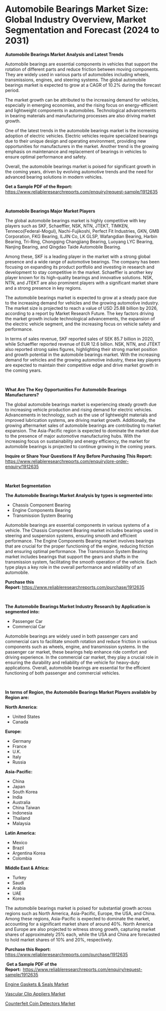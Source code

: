 <p><h1>Automobile Bearings Market Size: Global Industry Overview, Market Segmentation and Forecast (2024 to 2031)</h1></p><p><strong>Automobile Bearings Market Analysis and Latest Trends</strong></p>
<p><p>Automobile bearings are essential components in vehicles that support the rotation of different parts and reduce friction between moving components. They are widely used in various parts of automobiles including wheels, transmissions, engines, and steering systems. The global automobile bearings market is expected to grow at a CAGR of 10.2% during the forecast period. </p><p>The market growth can be attributed to the increasing demand for vehicles, especially in emerging economies, and the rising focus on energy-efficient and lightweight components in automobiles. Technological advancements in bearing materials and manufacturing processes are also driving market growth.</p><p>One of the latest trends in the automobile bearings market is the increasing adoption of electric vehicles. Electric vehicles require specialized bearings due to their unique design and operating environment, providing new opportunities for manufacturers in the market. Another trend is the growing emphasis on maintenance and replacement of bearings in vehicles to ensure optimal performance and safety.</p><p>Overall, the automobile bearings market is poised for significant growth in the coming years, driven by evolving automotive trends and the need for advanced bearing solutions in modern vehicles.</p></p>
<p><strong>Get a Sample PDF of the Report:&nbsp;</strong> <a href="https://www.reliableresearchreports.com/enquiry/request-sample/1912635">https://www.reliableresearchreports.com/enquiry/request-sample/1912635</a></p>
<p>&nbsp;</p>
<p><strong>Automobile Bearings Major Market Players</strong></p>
<p><p>The global automobile bearings market is highly competitive with key players such as SKF, Schaeffler, NSK, NTN, JTEKT, TIMKEN, Tenneco(Federal-Mogul), Nachi-Fujikoshi, Perfect Fit Industries, GKN, GMB Corporation, FKG Bearing, ILJIN Co, LK GLSP, Wafangdian Bearing, Harbin Bearing, Tri-Ring, Chongqing Changjiang Bearing, Luoyang LYC Bearing, Nanjing Bearing, and Qingdao Taide Automobile Bearing.</p><p>Among these, SKF is a leading player in the market with a strong global presence and a wide range of automotive bearings. The company has been focusing on expanding its product portfolio and investing in research and development to stay competitive in the market. Schaeffler is another key player known for its high-quality bearings and innovative solutions. NSK, NTN, and JTEKT are also prominent players with a significant market share and a strong presence in key regions.</p><p>The automobile bearings market is expected to grow at a steady pace due to the increasing demand for vehicles and the growing automotive industry. The market size is projected to reach a value of USD 25.88 billion by 2026, according to a report by Market Research Future. The key factors driving the market growth include technological advancements, the expansion of the electric vehicle segment, and the increasing focus on vehicle safety and performance.</p><p>In terms of sales revenue, SKF reported sales of SEK 85.7 billion in 2020, while Schaeffler reported revenue of EUR 12.6 billion. NSK, NTN, and JTEKT also reported strong sales figures, highlighting their strong market position and growth potential in the automobile bearings market. With the increasing demand for vehicles and the growing automotive industry, these key players are expected to maintain their competitive edge and drive market growth in the coming years.</p></p>
<p>&nbsp;</p>
<p><strong>What Are The Key Opportunities For Automobile Bearings Manufacturers?</strong></p>
<p><p>The global automobile bearings market is experiencing steady growth due to increasing vehicle production and rising demand for electric vehicles. Advancements in technology, such as the use of lightweight materials and improved lubrication systems, are driving market growth. Additionally, the growing aftermarket sales of automobile bearings are contributing to market expansion. The Asia-Pacific region is expected to dominate the market due to the presence of major automotive manufacturing hubs. With the increasing focus on sustainability and energy efficiency, the market for automobile bearings is projected to continue growing in the coming years.</p></p>
<p><strong>Inquire or Share Your Questions If Any Before Purchasing This Report:</strong> <a href="https://www.reliableresearchreports.com/enquiry/pre-order-enquiry/1912635">https://www.reliableresearchreports.com/enquiry/pre-order-enquiry/1912635</a></p>
<p>&nbsp;</p>
<p><strong>Market Segmentation</strong></p>
<p><strong>The Automobile Bearings Market Analysis by types is segmented into:</strong></p>
<p><ul><li>Chassis Component Bearing</li><li>Engine Components Bearing</li><li>Transmission System Bearing</li></ul></p>
<p><p>Automobile bearings are essential components in various systems of a vehicle. The Chassis Component Bearing market includes bearings used in steering and suspension systems, ensuring smooth and efficient performance. The Engine Components Bearing market involves bearings that are crucial for the proper functioning of the engine, reducing friction and ensuring optimal performance. The Transmission System Bearing market includes bearings that support the gears and shafts in the transmission system, facilitating the smooth operation of the vehicle. Each type plays a key role in the overall performance and reliability of an automobile.</p></p>
<p><strong>Purchase this Report:&nbsp;</strong><a href="https://www.reliableresearchreports.com/purchase/1912635">https://www.reliableresearchreports.com/purchase/1912635</a></p>
<p>&nbsp;</p>
<p><strong>The Automobile Bearings Market Industry Research by Application is segmented into:</strong></p>
<p><ul><li>Passenger Car</li><li>Commercial Car</li></ul></p>
<p><p>Automobile bearings are widely used in both passenger cars and commercial cars to facilitate smooth rotation and reduce friction in various components such as wheels, engine, and transmission systems. In the passenger car market, these bearings help enhance ride comfort and driving experience. In the commercial car market, they play a crucial role in ensuring the durability and reliability of the vehicle for heavy-duty applications. Overall, automobile bearings are essential for the efficient functioning of both passenger and commercial vehicles.</p></p>
<p>&nbsp;</p>
<p><strong>In terms of Region, the Automobile Bearings Market Players available by Region are:</strong></p>
<p>
    <p> <strong> North America: </strong>
        <ul>
            <li>United States</li>
            <li>Canada</li>
        </ul>
        </p> 
    <p> <strong> Europe: </strong>
        <ul>
            <li>Germany</li>
            <li>France</li>
            <li>U.K.</li>
            <li>Italy</li>
            <li>Russia</li>
        </ul>
        </p> 
    <p> <strong> Asia-Pacific: </strong>
        <ul>
            <li>China</li>
            <li>Japan</li>
            <li>South Korea</li>
            <li>India</li>
            <li>Australia</li>
            <li>China Taiwan</li>
            <li>Indonesia</li>
            <li>Thailand</li>
            <li>Malaysia</li>
        </ul>
        </p> 
    <p> <strong> Latin America: </strong>
        <ul>
            <li>Mexico</li>
            <li>Brazil</li>
            <li>Argentina Korea</li>
            <li>Colombia</li>
        </ul>
        </p> 
    <p> <strong> Middle East & Africa: </strong>
        <ul>
            <li>Turkey</li>
            <li>Saudi</li>
            <li>Arabia</li>
            <li>UAE</li>
            <li>Korea</li>
        </ul>
    </p>
    </p>
<p><p>The automobile bearings market is poised for substantial growth across regions such as North America, Asia-Pacific, Europe, the USA, and China. Among these regions, Asia-Pacific is expected to dominate the market, accounting for a significant market share of around 40%. North America and Europe are also projected to witness strong growth, capturing market shares of approximately 25% each, while the USA and China are forecasted to hold market shares of 10% and 20%, respectively.</p></p>
<p><strong>Purchase this Report: </strong><a href="https://www.reliableresearchreports.com/purchase/1912635">https://www.reliableresearchreports.com/purchase/1912635</a></p>
<p>&nbsp;<strong>Get a Sample PDF of the Report:&nbsp;&nbsp;</strong><a href="https://www.reliableresearchreports.com/enquiry/request-sample/1912635">https://www.reliableresearchreports.com/enquiry/request-sample/1912635</a></p>
<p><strong></strong></p>
<p><p><a href="https://view.publitas.com/reportprime-1/insights-into-engine-gaskets-seals-market-size-analysing-market-share-trends-and-growth-from-2023-to-2030/">Engine Gaskets & Seals Market</a></p><p><a href="https://view.publitas.com/reportprime-1/vascular-clip-appliers-market-insights-market-players-and-forecast-till-2030/">Vascular Clip Appliers Market</a></p><p><a href="https://view.publitas.com/reportprime-1/counterfeit-coin-detectors-market-research-report-the-key-to-successful-business-strategy-forecasted-for-period-from-2023-2030/">Counterfeit Coin Detectors Market</a></p></p>